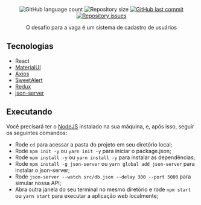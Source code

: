 
<p align="center">
  <img alt="GitHub language count" src="https://img.shields.io/github/languages/count/joaosoarees/2sow-teste">

  <img alt="Repository size" src="https://img.shields.io/github/repo-size/joaosoarees/2sow-teste">
  
  <a href="https://github.com/joaosoarees/2sow-teste/commits/master">
    <img alt="GitHub last commit" src="https://img.shields.io/github/last-commit/joaosoarees/2sow-teste">
  </a>

  <a href="https://github.com/joaosoarees/2sow-teste/issues">
    <img alt="Repository issues" src="https://img.shields.io/github/issues/joaosoarees/2sow-teste">
  </a>
</p>

<p align="center">
  O desafio para a vaga é um sistema de cadastro de usuários
</p>

## Tecnologias

- React
- <a href="https://material-ui.com/" target="_blank">MaterialUI</a>
- <a href="https://github.com/axios/axios" target="_blank">Axios</a>
- <a href="https://sweetalert.js.org/guides/" target="_blank">SweetAlert</a>
- <a href="https://redux.js.org/basics/usage-with-react" target="_blank">Redux</a>
- <a href="https://github.com/typicode/json-server" target="_blank">json-server</a>

## Executando

Você precisará ter o [NodeJS](https://nodejs.org) instalado na sua máquina, e, após isso, seguir os seguintes comandos:

- Rode `cd` para acessar a pasta do projeto em seu diretório local;
- Rode `npm init -y` ou `yarn init -y` para iniciar o package.json;
- Rode `npm install -y` ou `yarn install -y` para instalar as dependências;
- Rode `npm install -g json-server` ou `yarn global add json-server` para instalar o json-server;
- Rode `json-server --watch src/db.json --delay 300 --port 5000` para simular nossa API;
- Abra outra janela do seu terminal no mesmo diretório e rode `npm start` ou `yarn start` para executar a aplicação web localmente;
